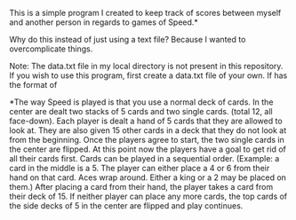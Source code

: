 This is a simple program I created to keep track of scores between myself
and another person in regards to games of Speed.\*

Why do this instead of just using a text file? Because I wanted to overcomplicate things.

Note: The data.txt file in my local directory is not present in this repository. If you wish to use this
program, first create a data.txt file of your own. If has the format of

<number of games>
<number of matthew-player wins>
<number of justin-player wins>

\*The way Speed is played is that you use a normal deck of cards. In the center are dealt
two stacks of 5 cards and two single cards. (total 12, all face-down). Each player is dealt a hand of 5 cards that
they are allowed to look at. They are also given 15 other cards in a deck that they do not look at from
the beginning. Once the players agree to start, the two single cards in the center are flipped. At this point
now the players have a goal to get rid of all their cards first. Cards can be played in a sequential order. (Example:
a card in the middle is a 5. The player can either place a 4 or 6 from their hand on that card. Aces wrap around. Either a king or a 
2 may be placed on them.) After placing a card from their hand, the player takes a card from their deck of 15. If neither player
can place any more cards, the top cards of the side decks of 5 in the center are flipped and play continues.
